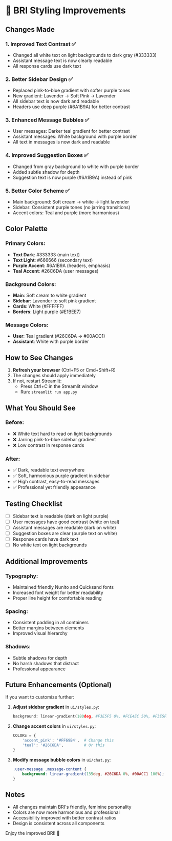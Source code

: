 # 🎨 BRI Styling Improvements

## Changes Made

### 1. **Improved Text Contrast** ✅
- Changed all white text on light backgrounds to dark gray (#333333)
- Assistant message text is now clearly readable
- All response cards use dark text

### 2. **Better Sidebar Design** ✅
- Replaced pink-to-blue gradient with softer purple tones
- New gradient: Lavender → Soft Pink → Lavender
- All sidebar text is now dark and readable
- Headers use deep purple (#6A1B9A) for better contrast

### 3. **Enhanced Message Bubbles** ✅
- User messages: Darker teal gradient for better contrast
- Assistant messages: White background with purple border
- All text in messages is now dark and readable

### 4. **Improved Suggestion Boxes** ✅
- Changed from gray background to white with purple border
- Added subtle shadow for depth
- Suggestion text is now purple (#6A1B9A) instead of pink

### 5. **Better Color Scheme** ✅
- Main background: Soft cream → white → light lavender
- Sidebar: Consistent purple tones (no jarring transitions)
- Accent colors: Teal and purple (more harmonious)

## Color Palette

### Primary Colors:
- **Text Dark**: #333333 (main text)
- **Text Light**: #666666 (secondary text)
- **Purple Accent**: #6A1B9A (headers, emphasis)
- **Teal Accent**: #26C6DA (user messages)

### Background Colors:
- **Main**: Soft cream to white gradient
- **Sidebar**: Lavender to soft pink gradient
- **Cards**: White (#FFFFFF)
- **Borders**: Light purple (#E1BEE7)

### Message Colors:
- **User**: Teal gradient (#26C6DA → #00ACC1)
- **Assistant**: White with purple border

## How to See Changes

1. **Refresh your browser** (Ctrl+F5 or Cmd+Shift+R)
2. The changes should apply immediately
3. If not, restart Streamlit:
   - Press Ctrl+C in the Streamlit window
   - Run: `streamlit run app.py`

## What You Should See

### Before:
- ❌ White text hard to read on light backgrounds
- ❌ Jarring pink-to-blue sidebar gradient
- ❌ Low contrast in response cards

### After:
- ✅ Dark, readable text everywhere
- ✅ Soft, harmonious purple gradient in sidebar
- ✅ High contrast, easy-to-read messages
- ✅ Professional yet friendly appearance

## Testing Checklist

- [ ] Sidebar text is readable (dark on light purple)
- [ ] User messages have good contrast (white on teal)
- [ ] Assistant messages are readable (dark on white)
- [ ] Suggestion boxes are clear (purple text on white)
- [ ] Response cards have dark text
- [ ] No white text on light backgrounds

## Additional Improvements

### Typography:
- Maintained friendly Nunito and Quicksand fonts
- Increased font weight for better readability
- Proper line height for comfortable reading

### Spacing:
- Consistent padding in all containers
- Better margins between elements
- Improved visual hierarchy

### Shadows:
- Subtle shadows for depth
- No harsh shadows that distract
- Professional appearance

## Future Enhancements (Optional)

If you want to customize further:

1. **Adjust sidebar gradient** in `ui/styles.py`:
   ```python
   background: linear-gradient(180deg, #F3E5F5 0%, #FCE4EC 50%, #F3E5F5 100%);
   ```

2. **Change accent colors** in `ui/styles.py`:
   ```python
   COLORS = {
       'accent_pink': '#FF69B4',  # Change this
       'teal': '#26C6DA',         # Or this
   }
   ```

3. **Modify message bubble colors** in `ui/chat.py`:
   ```css
   .user-message .message-content {
       background: linear-gradient(135deg, #26C6DA 0%, #00ACC1 100%);
   }
   ```

## Notes

- All changes maintain BRI's friendly, feminine personality
- Colors are now more harmonious and professional
- Accessibility improved with better contrast ratios
- Design is consistent across all components

Enjoy the improved BRI! 💜

